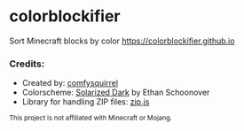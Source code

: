 # colorblockifier
Sort Minecraft blocks by color
https://colorblockifier.github.io

### Credits:
- Created by: [comfysquirrel](https://github.com/comfysquirrel)
- Colorscheme: [Solarized Dark](https://ethanschoonover.com/solarized/) by Ethan Schoonover
- Library for handling ZIP files: [zip.js](https://gildas-lormeau.github.io/zip.js/)

<sub>This project is not affiliated with Minecraft or Mojang.</sub>
